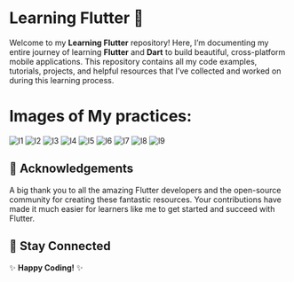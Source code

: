 # Learning Flutter 🚀

Welcome to my **Learning Flutter** repository! Here, I’m documenting my entire journey of learning **Flutter** and **Dart** to build beautiful, cross-platform mobile applications. This repository contains all my code examples, tutorials, projects, and helpful resources that I’ve collected and worked on during this learning process.

# Images of My practices:

![l1](https://github.com/user-attachments/assets/5d1d30c1-1721-4013-b53b-1e91c0275620)
![l2](https://github.com/user-attachments/assets/135ad2dc-a44c-4bf2-af36-0405a80ee43e)
![l3](https://github.com/user-attachments/assets/0a4079c4-f883-4513-8901-0b8a5173c788)
![l4](https://github.com/user-attachments/assets/ade1e024-cc90-4b92-8fb5-dd3ef1ee9eea)
![l5](https://github.com/user-attachments/assets/fdc7377f-e60f-4ca6-8065-a224531ea023)
![l6](https://github.com/user-attachments/assets/c85712f2-2a3c-432c-a5b2-0a24a602a639)
![l7](https://github.com/user-attachments/assets/9e53b82c-ff10-408f-a42b-b10f64ca3ef9)
![l8](https://github.com/user-attachments/assets/88074de3-6ec9-49e0-a56c-de9fb0877fe1)
![l9](https://github.com/user-attachments/assets/06c22765-6d0b-4668-924a-f1606c51599d)

## 🙏 Acknowledgements

A big thank you to all the amazing Flutter developers and the open-source community for creating these fantastic resources. Your contributions have made it much easier for learners like me to get started and succeed with Flutter.

## 👀 Stay Connected

✨ **Happy Coding!** ✨
